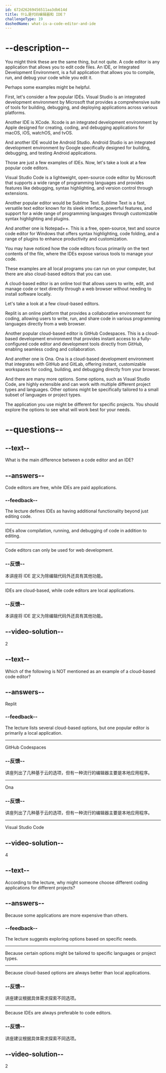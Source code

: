 ```yaml
---
id: 672d26269456511aa3db614d
title: 什么是代码编辑器和 IDE？
challengeType: 19
dashedName: what-is-a-code-editor-and-ide
---
```


# --description--

You might think these are the same thing, but not quite. A code editor is any application that allows you to edit code files. An IDE, or Integrated Development Environment, is a full application that allows you to compile, run, and debug your code while you edit it.

Perhaps some examples might be helpful.

First, let's consider a few popular IDEs. Visual Studio is an integrated development environment by Microsoft that provides a comprehensive suite of tools for building, debugging, and deploying applications across various platforms.

Another IDE is XCode. Xcode is an integrated development environment by Apple designed for creating, coding, and debugging applications for macOS, iOS, watchOS, and tvOS.

And another IDE would be Android Studio. Android Studio is an integrated development environment by Google specifically designed for building, debugging, and testing Android applications.

Those are just a few examples of IDEs. Now, let's take a look at a few popular code editors.

Visual Studio Code is a lightweight, open-source code editor by Microsoft that supports a wide range of programming languages and provides features like debugging, syntax highlighting, and version control through extensions.

Another popular editor would be Sublime Text. Sublime Text is a fast, versatile text editor known for its sleek interface, powerful features, and support for a wide range of programming languages through customizable syntax highlighting and plugins.

And another one is Notepad++. This is a free, open-source, text and source code editor for Windows that offers syntax highlighting, code folding, and a range of plugins to enhance productivity and customization.

You may have noticed how the code editors focus primarily on the text contents of the file, where the IDEs expose various tools to manage your code.

These examples are all local programs you can run on your computer, but there are also cloud-based editors that you can use.

A cloud-based editor is an online tool that allows users to write, edit, and manage code or text directly through a web browser without needing to install software locally.

Let's take a look at a few cloud-based editors.

Replit is an online platform that provides a collaborative environment for coding, allowing users to write, run, and share code in various programming languages directly from a web browser.

Another popular cloud-based editor is GitHub Codespaces. This is a cloud-based development environment that provides instant access to a fully-configured code editor and development tools directly from GitHub, enabling seamless coding and collaboration.

And another one is Ona. Ona is a cloud-based development environment that integrates with GitHub and GitLab, offering instant, customizable workspaces for coding, building, and debugging directly from your browser.

And there are many more options. Some options, such as Visual Studio Code, are highly extensible and can work with multiple different project types and languages. Other options might be specifically tailored to a small subset of languages or project types.

The application you use might be different for specific projects. You should explore the options to see what will work best for your needs.

# --questions--

## --text--

What is the main difference between a code editor and an IDE?

## --answers--

Code editors are free, while IDEs are paid applications.

### --feedback--

The lecture defines IDEs as having additional functionality beyond just editing code.

---

IDEs allow compilation, running, and debugging of code in addition to editing.

---

Code editors can only be used for web development.

### --反馈--

本讲座将 IDE 定义为除编辑代码外还具有其他功能。

---

IDEs are cloud-based, while code editors are local applications.

### --反馈--

本讲座将 IDE 定义为除编辑代码外还具有其他功能。

## --video-solution--

2

## --text--

Which of the following is NOT mentioned as an example of a cloud-based code editor?

## --answers--

Replit

### --feedback--

The lecture lists several cloud-based options, but one popular editor is primarily a local application.

---

GitHub Codespaces

### --反馈--

讲座列出了几种基于云的选项，但有一种流行的编辑器主要是本地应用程序。

---

Ona

### --反馈--

讲座列出了几种基于云的选项，但有一种流行的编辑器主要是本地应用程序。

---

Visual Studio Code

## --video-solution--

4

## --text--

According to the lecture, why might someone choose different coding applications for different projects?

## --answers--

Because some applications are more expensive than others.

### --feedback--

The lecture suggests exploring options based on specific needs.

---

Because certain options might be tailored to specific languages or project types.

---

Because cloud-based options are always better than local applications.

### --反馈--

讲座建议根据具体需求探索不同选项。

---

Because IDEs are always preferable to code editors.

### --反馈--

讲座建议根据具体需求探索不同选项。

## --video-solution--

2
